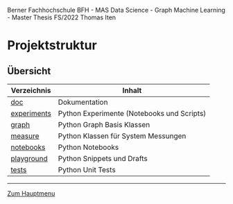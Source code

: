 Berner Fachhochschule BFH - MAS Data Science - Graph Machine Learning - Master Thesis FS/2022 Thomas Iten

# Projektstruktur

## Übersicht

Verzeichnis                  | Inhalt
---------------------------- | ----------------------------------------------------------  
[doc](../doc)                | Dokumentation
[experiments](../experiments)| Python Experimente (Notebooks und Scripts)
[graph](../graph)            | Python Graph Basis Klassen
[measure](../measure)        | Python Klassen für System Messungen
[notebooks](../notebooks)    | Python Notebooks 
[playground](../playground)  | Python Snippets und Drafts
[tests](../tests)            | Python Unit Tests

---
[Zum Hauptmenu](../README.md)